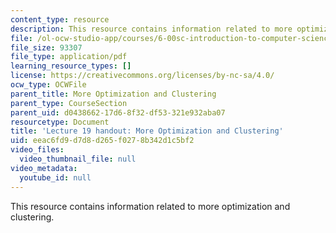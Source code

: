 ```yaml
---
content_type: resource
description: This resource contains information related to more optimization and clustering.
file: /ol-ocw-studio-app/courses/6-00sc-introduction-to-computer-science-and-programming-spring-2011/eeac6fd9d7d8d265f0278b342d1c5bf2_MIT6_00SCS11_lec19.pdf
file_size: 93307
file_type: application/pdf
learning_resource_types: []
license: https://creativecommons.org/licenses/by-nc-sa/4.0/
ocw_type: OCWFile
parent_title: More Optimization and Clustering
parent_type: CourseSection
parent_uid: d0438662-17d6-8f32-df53-321e932aba07
resourcetype: Document
title: 'Lecture 19 handout: More Optimization and Clustering'
uid: eeac6fd9-d7d8-d265-f027-8b342d1c5bf2
video_files:
  video_thumbnail_file: null
video_metadata:
  youtube_id: null
---
```

This resource contains information related to more optimization and clustering.